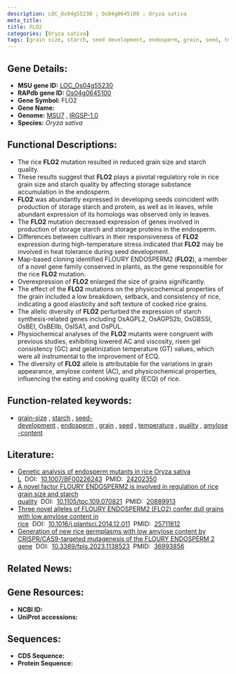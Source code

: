 ```yaml
---
description: LOC_Os04g55230 ; Os04g0645100 ; Oryza sativa
meta_title:
title: FLO2
categories: [Oryza sativa]
tags: [grain size, starch, seed development, endosperm, grain, seed, temperature, quality, amylose content]
---
```


## Gene Details:
- **MSU gene ID:** [LOC_Os04g55230](http://rice.uga.edu/cgi-bin/ORF_infopage.cgi?orf=LOC_Os04g55230)  
- **RAPdb gene ID:** [Os04g0645100](https://rapdb.dna.affrc.go.jp/locus/?name=Os04g0645100)  
- **Gene Symbol:** FLO2
- **Gene Name:**
- **Genome:**  [MSU7](http://rice.uga.edu/)&nbsp;,&nbsp;[IRGSP-1.0](https://rapdb.dna.affrc.go.jp/download/irgsp1.html)
- **Species:** *Oryza sativa*

## Functional Descriptions:
   - The rice **FLO2** mutation resulted in reduced grain size and starch quality.
   - These results suggest that **FLO2** plays a pivotal regulatory role in rice grain size and starch quality by affecting storage substance accumulation in the endosperm.
   - **FLO2** was abundantly expressed in developing seeds coincident with production of storage starch and protein, as well as in leaves, while abundant expression of its homologs was observed only in leaves.
   - The **FLO2** mutation decreased expression of genes involved in production of storage starch and storage proteins in the endosperm.
   - Differences between cultivars in their responsiveness of **FLO2** expression during high-temperature stress indicated that **FLO2** may be involved in heat tolerance during seed development.
   - Map-based cloning identified FLOURY ENDOSPERM2 (**FLO2**), a member of a novel gene family conserved in plants, as the gene responsible for the rice **FLO2** mutation.
   - Overexpression of **FLO2** enlarged the size of grains significantly.
   - The effect of the **FLO2** mutations on the physicochemical properties of the grain included a low breakdown, setback, and consistency of rice, indicating a good elasticity and soft texture of cooked rice grains.
   - The allelic diversity of **FLO2** perturbed the expression of starch synthesis-related genes including OsAGPL2, OsAGPS2b, OsGBSSI, OsBEI, OsBEIIb, OsISA1, and OsPUL.
   - Physiochemical analyses of the **FLO2** mutants were congruent with previous studies, exhibiting lowered AC and viscosity, risen gel consistency (GC) and gelatinization temperature (GT) values, which were all instrumental to the improvement of ECQ.
   - The diversity of **FLO2** allele is attributable for the variations in grain appearance, amylose content (AC), and physicochemical properties, influencing the eating and cooking quality (ECQ) of rice.

## Function-related keywords:
   - [grain-size](/tags/grain-size/)&nbsp;,&nbsp;[starch](/tags/starch/)&nbsp;,&nbsp;[seed-development](/tags/seed-development/)&nbsp;,&nbsp;[endosperm](/tags/endosperm/)&nbsp;,&nbsp;[grain](/tags/grain/)&nbsp;,&nbsp;[seed](/tags/seed/)&nbsp;,&nbsp;[temperature](/tags/temperature/)&nbsp;,&nbsp;[quality](/tags/quality/)&nbsp;,&nbsp;[amylose-content](/tags/amylose-content/)

## Literature:
   - [Genetic analysis of endosperm mutants in rice Oryza sativa L](https://www.doi.org/10.1007/BF00226243)&nbsp;&nbsp;DOI:&nbsp;&nbsp;[10.1007/BF00226243](https://www.doi.org/10.1007/BF00226243)&nbsp;&nbsp;PMID:&nbsp;&nbsp;[24202350](https://pubmed.ncbi.nlm.nih.gov/24202350/)
   - [A novel factor FLOURY ENDOSPERM2 is involved in regulation of rice grain size and starch quality](https://www.doi.org/10.1105/tpc.109.070821)&nbsp;&nbsp;DOI:&nbsp;&nbsp;[10.1105/tpc.109.070821](https://www.doi.org/10.1105/tpc.109.070821)&nbsp;&nbsp;PMID:&nbsp;&nbsp;[20889913](https://pubmed.ncbi.nlm.nih.gov/20889913/)
   - [Three novel alleles of FLOURY ENDOSPERM2 (FLO2) confer dull grains with low amylose content in rice](https://www.doi.org/10.1016/j.plantsci.2014.12.011)&nbsp;&nbsp;DOI:&nbsp;&nbsp;[10.1016/j.plantsci.2014.12.011](https://www.doi.org/10.1016/j.plantsci.2014.12.011)&nbsp;&nbsp;PMID:&nbsp;&nbsp;[25711812](https://pubmed.ncbi.nlm.nih.gov/25711812/)
   - [Generation of new rice germplasms with low amylose content by CRISPR/CAS9-targeted mutagenesis of the FLOURY ENDOSPERM 2 gene](https://www.doi.org/10.3389/fpls.2023.1138523)&nbsp;&nbsp;DOI:&nbsp;&nbsp;[10.3389/fpls.2023.1138523](https://www.doi.org/10.3389/fpls.2023.1138523)&nbsp;&nbsp;PMID:&nbsp;&nbsp;[36993856](https://pubmed.ncbi.nlm.nih.gov/36993856/)

## Related News:

## Gene Resources:
- **NCBI ID:**  []()
- **UniProt accessions:** [](https://www.uniprot.org/uniprotkb//entry)

## Sequences:
- **CDS Sequence:**
- **Protein Sequence:**
